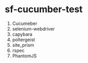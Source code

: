sf-cucumber-test
================

1. Cucumeber
2. selenium-webdriver
3. capybara
4. poltergeist
5. site_prism
6. rspec
7. PhantomJS

